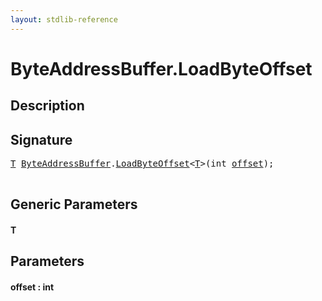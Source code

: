 ```yaml
---
layout: stdlib-reference
---
```


# ByteAddressBuffer\.LoadByteOffset

## Description





## Signature 

<pre>
<a href=".html#typeparam-T" class="code_type">T</a> <a href="../index.html" class="code_type">ByteAddressBuffer</a>.<a href=".html">LoadByteOffset</a>&lt;<a href=".html#typeparam-T" class="code_type">T</a>&gt;(<span class="code_keyword">int</span> <a href=".html#decl-offset" class="code_param">offset</a>);

</pre>

## Generic Parameters

####  <a id="typeparam-T"></a>T

## Parameters

####  <a id="decl-offset"></a>offset  : int

